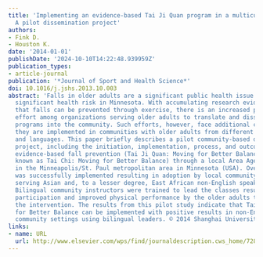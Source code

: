 ```yaml
---
title: 'Implementing an evidence-based Tai Ji Quan program in a multicultural setting:
  A pilot dissemination project'
authors:
- Fink D.
- Houston K.
date: '2014-01-01'
publishDate: '2024-10-10T14:22:48.939959Z'
publication_types:
- article-journal
publication: '*Journal of Sport and Health Science*'
doi: 10.1016/j.jshs.2013.10.003
abstract: 'Falls in older adults are a significant public health issue and a particularly
  significant health risk in Minnesota. With accumulating research evidence suggesting
  that falls can be prevented through exercise, there is an increased public health
  effort among organizations serving older adults to translate and disseminate evidence-based
  programs into the community. Such efforts, however, face additional challenges if
  they are implemented in communities with older adults from different cultural backgrounds
  and languages. This paper briefly describes a pilot community-based dissemination
  project, including the initiation, implementation, process, and outcomes, of an
  evidence-based fall prevention (Tai Ji Quan: Moving for Better Balance formerly
  known as Tai Chi: Moving for Better Balance) through a local Area Agency on Aging
  in the Minneapolis/St. Paul metropolitan area in Minnesota (USA). Overall, the program
  was successfully implemented resulting in adoption by local community organizations
  serving Asian and, to a lesser degree, East African non-English speaking older adults.
  Bilingual community instructors were trained to lead the classes resulting in broad
  participation and improved physical performance by the older adults targeted for
  the intervention. The results from this pilot study indicate that Tai Ji Quan: Moving
  for Better Balance can be implemented with positive results in non-English speaking
  community settings using bilingual leaders. © 2014 Shanghai University of Sport.'
links:
- name: URL
  url: http://www.elsevier.com/wps/find/journaldescription.cws_home/728044/description
---
```

